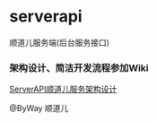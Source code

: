 # serverapi
顺道儿服务端(后台服务接口)

### 架构设计、简洁开发流程参加Wiki  
[ServerAPI顺道儿服务架构设计](https://github.com/carpaanddonkey/serverapi/wiki/ServerAPI顺道儿服务架构设计)

@ByWay 顺道儿
